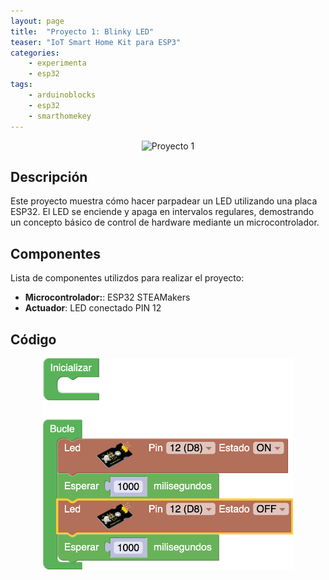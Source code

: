 ```yaml
---
layout: page
title:  "Proyecto 1: Blinky LED"
teaser: "IoT Smart Home Kit para ESP3"
categories:
    - experimenta
    - esp32
tags:
    - arduinoblocks
    - esp32
    - smarthomekey
---
```


<p align="center">
    <img src="/images/experimenta/esp32/Proyectos/Proyecto1_H.gif" alt="Proyecto 1" width="400"/>
</p>

## Descripción
Este proyecto muestra cómo hacer parpadear un LED utilizando una placa ESP32. El LED se enciende y apaga en intervalos regulares, demostrando un concepto básico de control de hardware mediante un microcontrolador.

## Componentes
Lista de componentes utilizdos para realizar el proyecto:
- **Microcontrolador:**: ESP32 STEAMakers
- **Actuador**: LED conectado PIN 12

## Código 
<p align="center">
    <img src="/images/experimenta/esp32/Proyectos/Proyecto1.png" alt="Proyecto 1" width="400"/>
</p>
